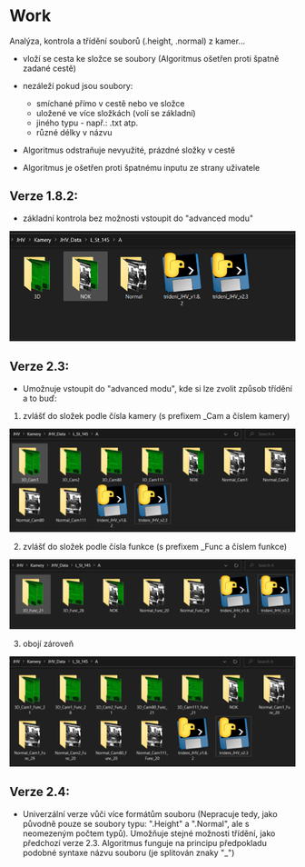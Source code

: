 # Work
Analýza, kontrola a třídění souborů (.height, .normal) z kamer...

- vloží se cesta ke složce se soubory (Algoritmus ošetřen proti špatně zadané cestě)
- nezáleží pokud jsou soubory: 
  - smíchané přímo v cestě nebo ve složce
  - uložené ve více složkách (volí se základní)
  - jiného typu - např.: .txt atp.
  - různé délky v názvu
                              
- Algoritmus odstraňuje nevyužité, prázdné složky v cestě
- Algoritmus je ošetřen proti špatnému inputu ze strany uživatele

## Verze 1.8.2:
- základní kontrola bez možnosti vstoupit do "advanced modu"

![ukázka verze 1.8.2](images/obrazek182.PNG)

## Verze 2.3:
- Umožnuje vstoupit do "advanced modu", kde si lze zvolit způsob třídění a to buď: 
1) zvlášť do složek podle čísla kamery (s prefixem _Cam a číslem kamery)

![ukázka verze 2.3-camera](images/23cam.PNG)

2) zvlášť do složek podle čísla funkce (s prefixem _Func a číslem funkce)

![ukázka verze 2.3-function](images/23func.PNG)

3) obojí zároveň

![ukázka verze 2.3-both](images/23both.PNG)

## Verze 2.4:
- Univerzální verze vůči více formátům souboru (Nepracuje tedy, jako původně pouze se soubory typu: ".Height" a ".Normal", ale s neomezeným počtem typů). Umožňuje stejné možnosti třídění, jako předchozí verze 2.3. Algoritmus funguje na principu předpokladu podobné syntaxe názvu souboru (je splitován znaky "_")
